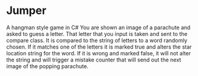 # Jumper
A hangman style game in C#
You are shown an image of a parachute and asked to guess a letter. That letter that you input is taken and sent to the compare class. It is compared to the string of letters to a word randomly chosen. If it matches one of the letters it is marked true and alters the star location string for the word. If it is wrong and marked false, it will not alter the string and will trigger a mistake counter that will send out the next image of the popping parachute. 